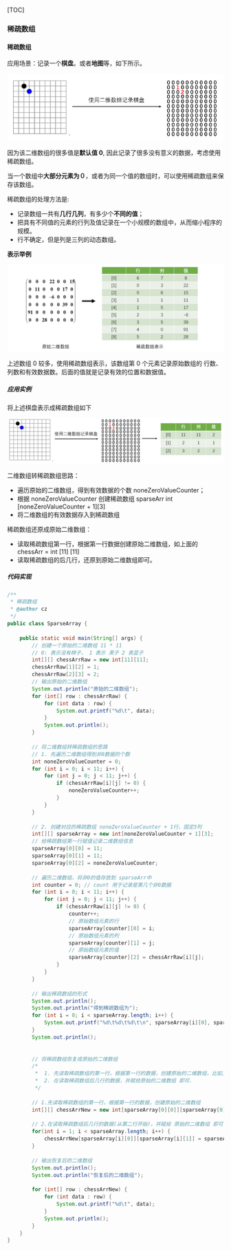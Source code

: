 [TOC]

### 稀疏数组

#### 稀疏数组

应用场景：记录一个**棋盘**。或者**地图**等，如下所示。

![1565000508963](assets/1565000508963-1569397664724.png)

因为该二维数组的很多值是**默认值 0**, 因此记录了很多没有意义的数据，考虑使用稀疏数组。

当一个数组中**大部分元素为０**，或者为同一个值的数组时，可以使用稀疏数组来保存该数组。

稀疏数组的处理方法是:

- 记录数组一共有**几行几列**，有多少个**不同的值**；
- 把具有不同值的元素的行列及值记录在一个小规模的数组中，从而缩小程序的规模。
- 行不确定，但是列是三列的动态数组。

**表示举例**

![1565001222410](assets/1565001222410-1569397664724.png)

上述数组 0 较多，使用稀疏数组表示，该数组第 0 个元素记录原始数组的 行数、列数和有效数据数。后面的值就是记录有效的位置和数据值。

##### 应用实例

将上述棋盘表示成稀疏数组如下

![1565001871294](assets/1565001871294-1569397664724.png)

二维数组转稀疏数组思路：

- 遍历原始的二维数组，得到有效数据的个数 noneZeroValueCounter；
- 根据 noneZeroValueCounter 创建稀疏数组 sparseArr int \[noneZeroValueCounter + 1][3]
- 将二维数组的有效数据存入到稀疏数组

稀疏数组还原成原始二维数组：

- 读取稀疏数组第一行，根据第一行数据创建原始二维数组，如上面的 chessArr = int [11] [11]
- 读取稀疏数组的后几行，还原到原始二维数组即可。



##### 代码实现

```java
/**
 * 稀疏数组
 * @author cz
 */
public class SparseArray {

    public static void main(String[] args) {
        // 创建一个原始的二维数组 11 * 11
        // 0: 表示没有棋子， 1 表示 黑子 2 表蓝子
        int[][] chessArrRaw = new int[11][11];
        chessArrRaw[1][2] = 1;
        chessArrRaw[2][3] = 2;
        // 输出原始的二维数组
        System.out.println("原始的二维数组");
        for (int[] row : chessArrRaw) {
            for (int data : row) {
                System.out.printf("%d\t", data);
            }
            System.out.println();
        }

        // 将二维数组转稀疏数组的思路
        // 1. 先遍历二维数组得到非0数据的个数
        int noneZeroValueCounter = 0;
        for (int i = 0; i < 11; i++) {
            for (int j = 0; j < 11; j++) {
                if (chessArrRaw[i][j] != 0) {
                    noneZeroValueCounter++;
                }
            }
        }

        // 2. 创建对应的稀疏数组 noneZeroValueCounter + 1行，固定3列
        int[][] sparseArray = new int[noneZeroValueCounter + 1][3];
        // 给稀疏数组第一行赋值记录二维数组信息
        sparseArray[0][0] = 11;
        sparseArray[0][1] = 11;
        sparseArray[0][2] = noneZeroValueCounter;

        // 遍历二维数组，将非0的值存放到 sparseArr中
        int counter = 0; // count 用于记录是第几个非0数据
        for (int i = 0; i < 11; i++) {
            for (int j = 0; j < 11; j++) {
                if (chessArrRaw[i][j] != 0) {
                    counter++;
                    // 原始数组元素的行
                    sparseArray[counter][0] = i;
                    // 原始数组元素的列
                    sparseArray[counter][1] = j;
                    // 原始数组元素的值
                    sparseArray[counter][2] = chessArrRaw[i][j];
                }
            }
        }

        // 输出稀疏数组的形式
        System.out.println();
        System.out.println("得到稀疏数组为");
        for (int i = 0; i < sparseArray.length; i++) {
            System.out.printf("%d\t%d\t%d\t\n", sparseArray[i][0], sparseArray[i][1], sparseArray[i][2]);
        }
        System.out.println();


        // 将稀疏数组恢复成原始的二维数组
        /*
         *  1. 先读取稀疏数组的第一行，根据第一行的数据，创建原始的二维数组，比如上面的  chessArr2 = int [11][11]
         *	2. 在读取稀疏数组后几行的数据，并赋给原始的二维数组 即可.
         */

        // 1.先读取稀疏数组的第一行，根据第一行的数据，创建原始的二维数组
        int[][] chessArrNew = new int[sparseArray[0][0]][sparseArray[0][1]];

        // 2.在读取稀疏数组后几行的数据(从第二行开始)，并赋给 原始的二维数组 即可
        for(int i = 1; i < sparseArray.length; i++) {
            chessArrNew[sparseArray[i][0]][sparseArray[i][1]] = sparseArray[i][2];
        }

        // 输出恢复后的二维数组
        System.out.println();
        System.out.println("恢复后的二维数组");

        for (int[] row : chessArrNew) {
            for (int data : row) {
                System.out.printf("%d\t", data);
            }
            System.out.println();
        }
    }
}
```










